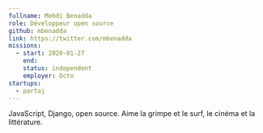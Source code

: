 ```yaml
---
fullname: Mehdi Benadda
role: Développeur open source
github: mbenadda
link: https://twitter.com/mbenadda
missions:
  - start: 2020-01-27
    end:
    status: independent
    employer: Octo
startups:
  - partaj
---
```


JavaScript, Django, open source. Aime la grimpe et le surf, le cinéma et la littérature.
